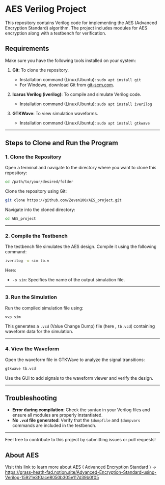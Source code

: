 # AES Verilog Project

This repository contains Verilog code for implementing the AES (Advanced Encryption Standard) algorithm. The project includes modules for AES encryption along with a testbench for verification.

## Requirements
Make sure you have the following tools installed on your system:

1. **Git**: To clone the repository.
   - Installation command (Linux/Ubuntu): `sudo apt install git`
   - For Windows, download Git from [git-scm.com](https://git-scm.com/).

2. **Icarus Verilog (iverilog)**: To compile and simulate Verilog code.
   - Installation command (Linux/Ubuntu): `sudo apt install iverilog`

3. **GTKWave**: To view simulation waveforms.
   - Installation command (Linux/Ubuntu): `sudo apt install gtkwave`

---

## Steps to Clone and Run the Program

### 1. Clone the Repository

Open a terminal and navigate to the directory where you want to clone this repository:
```bash
cd /path/to/your/desired/folder
```
Clone the repository using Git:
```bash
git clone https://github.com/Zeven100/AES_project.git
```

Navigate into the cloned directory:
```bash
cd AES_project
```

---

### 2. Compile the Testbench

The testbench file simulates the AES design. Compile it using the following command:
```bash
iverilog -o sim tb.v
```
Here:
- `-o sim`: Specifies the name of the output simulation file.

---

### 3. Run the Simulation

Run the compiled simulation file using:
```bash
vvp sim
```
This generates a `.vcd` (Value Change Dump) file (here , `tb.vcd`) containing waveform data for the simulation.

---

### 4. View the Waveform

Open the waveform file in GTKWave to analyze the signal transitions:
```bash
gtkwave tb.vcd
```
Use the GUI to add signals to the waveform viewer and verify the design.

---

## Troubleshooting

- **Error during compilation**: Check the syntax in your Verilog files and ensure all modules are properly instantiated.
- **No `.vcd` file generated**: Verify that the `$dumpfile` and `$dumpvars` commands are included in the testbench.

---

Feel free to contribute to this project by submitting issues or pull requests!
## About AES
Visit this link to learn more about AES ( Advanced Encryption Standard ) -> https://grass-heath-fad.notion.site/Advanced-Encryption-Standard-using-Verilog-15921e3f0ace8050b305e117d39b0f05
